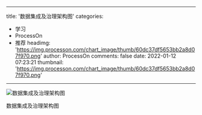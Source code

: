 
---
title: '数据集成及治理架构图'
categories: 
 - 学习
 - ProcessOn
 - 推荐
headimg: 'https://img.processon.com/chart_image/thumb/60dc37df5653bb2a8d07f970.png'
author: ProcessOn
comments: false
date: 2022-01-12 07:23:21
thumbnail: 'https://img.processon.com/chart_image/thumb/60dc37df5653bb2a8d07f970.png'
---

<div>   
<img class="thumb" alt="数据集成及治理架构图" src="https://img.processon.com/chart_image/thumb/60dc37df5653bb2a8d07f970.png" referrerpolicy="no-referrer">
<p>数据集成及治理架构图</p>  
</div>
            